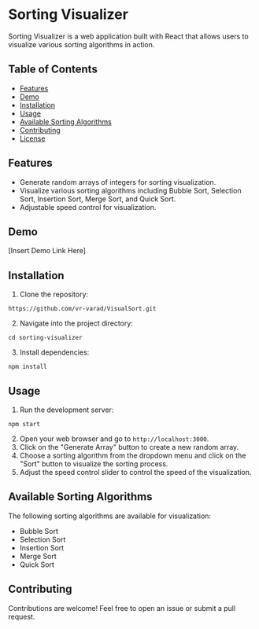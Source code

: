 # Sorting Visualizer

Sorting Visualizer is a web application built with React that allows users to visualize various sorting algorithms in action.

## Table of Contents
- [Features](#features)
- [Demo](#demo)
- [Installation](#installation)
- [Usage](#usage)
- [Available Sorting Algorithms](#available-sorting-algorithms)
- [Contributing](#contributing)
- [License](#license)

## Features
- Generate random arrays of integers for sorting visualization.
- Visualize various sorting algorithms including Bubble Sort, Selection Sort, Insertion Sort, Merge Sort, and Quick Sort.
- Adjustable speed control for visualization.

## Demo
[Insert Demo Link Here]

## Installation
1. Clone the repository: 
```
https://github.com/vr-varad/VisualSort.git
```
2. Navigate into the project directory:
```
cd sorting-visualizer
```
3. Install dependencies:
```
npm install
```


## Usage
1. Run the development server:
```
npm start
```
2. Open your web browser and go to `http://localhost:3000`.
3. Click on the "Generate Array" button to create a new random array.
4. Choose a sorting algorithm from the dropdown menu and click on the "Sort" button to visualize the sorting process.
5. Adjust the speed control slider to control the speed of the visualization.

## Available Sorting Algorithms
The following sorting algorithms are available for visualization:
- Bubble Sort
- Selection Sort
- Insertion Sort
- Merge Sort
- Quick Sort

## Contributing
Contributions are welcome! Feel free to open an issue or submit a pull request.